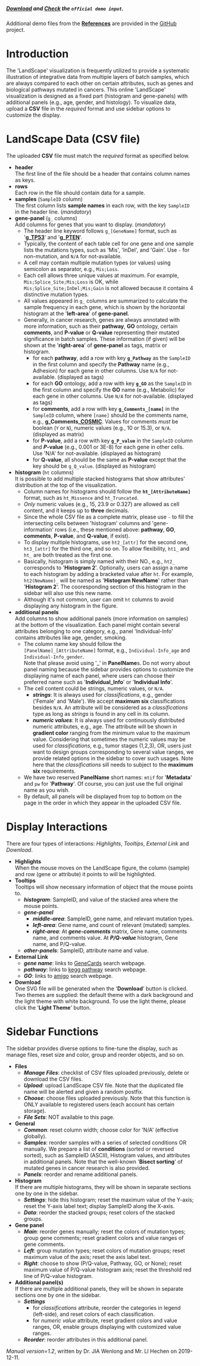 ##### [Download](https://raw.githubusercontent.com/Nobel-Justin/Oviz-Bio-demo/master/LandScape/demo_data/landscape_demo.csv) and [Check](https://github.com/Nobel-Justin/Oviz-Bio-demo/blob/master/LandScape/demo_data/landscape_demo.csv) the `official demo input`.

Additional demo files from the **[References](https://github.com/Nobel-Justin/Oviz-Bio-demo/blob/master/LandScape/markdown/LandScape-References.markdown)** are provided in the [GitHub](https://github.com/Nobel-Justin/Oviz-Bio-demo/tree/master/LandScape/demo_data) project.

# Introduction
The 'LandScape' visualization is frequently utilized to provide a systematic illustration of integrative data from multiple layers of batch samples, which are always compared to each other on certain attributes, such as genes and biological pathways mutated in cancers. This online 'LandScape' visualization is designed as a fixed part (histogram and gene-panels) with additional panels (e.g., age, gender, and histology). To visualize data, upload a **CSV** file in the *required* format and use sidebar options to customize the display.

# LandScape Data (CSV file)

The uploaded **CSV** file must match the *required* format as specified below.<br/>

- **header**<br/>
  The first line of the file should be a header that contains column names as keys.
- **rows**<br/>
  Each row in the file should contain data for a sample.
- **samples** (`SampleID` column)<br/>
  The first column lists **sample names** in each row, with the key `SampleID` in the header line. (*mandatory*)
- **gene-panel** (`g_` columns)<br/>
  Add columns for genes that you want to display. (*mandatory*)
  - The header line keyword follows `g_[GeneName]` format, such as '**g_[TP53](http://genecards.org/cgi-bin/carddisp.pl?gene=TP53)**' and '**g_[PTEN](http://genecards.org/cgi-bin/carddisp.pl?gene=PTEN)**'.
  - Typically, the content of each table cell for one gene and one sample lists the mutations types, such as 'Mis', 'InDel', and 'Gain'. Use `-` for non-mutation, and `N/A` for not-available.
  - A cell may contain multiple mutation types (or values) using semicolon as separator, e.g., `Mis;Loss`.
  - Each cell allows three unique values at maximum. For example, `Mis;Splice_Site;Mis;Loss` is OK, while `Mis;Splice_Site;InDel;Mis;Gain` is not allowed because it contains 4 distinctive mutation types.
  - All values appeared in `g_` columns are summarized to calculate the sample frequency in each gene, which is shown by the horizontal histogram at the '**left-area**' of **gene-panel**.
  - Generally, in cancer research, genes are always annotated with more information, such as their **pathway**, **GO** ontology, certain **comments**, and **P-value** or **Q-value** representing their mutated significance in batch samples. These information (if given) will be shown at the '**right-area**' of **gene-panel** as tags, matrix or histogram.
     - for each **pathway**, add a row with key **`g_Pathway`** as the `SampleID` in the first column and specify the **Pathway** name (e.g., Adhesion) for each gene in other columns. Use `N/A` for not-available. (displayed as tags)
     - for each **GO** ontology, add a row with key **`g_GO`** as the `SampleID` in the first column and specify the **GO** name (e.g., Metabolic) for each gene in other columns. Use `N/A` for not-available. (displayed as tags)
     - for **comments**, add a row with key **`g_Comments_[name]`** in the `SampleID` column, where `[name]`  should be the comments name, e.g., **g\_Comments\_[COSMIC](https://cancer.sanger.ac.uk/cosmic)**. Values for comments _must_ be boolean (`Y` or `N`), numeric values (e.g., 10 or 15.3), or `N/A`. (displayed as matrix)
     - for **P-value**, add a row with key **`g_P_value`** in the `SampleID` column and **_P_-value** (e.g., 0.001 or 3E-8) for each gene in other cells. Use 'N/A' for not-available. (displayed as histogram)
     - for **Q-value**, all should be the same as **P-value** except that the key should be `g_Q_value`. (displayed as histogram)
- **histogram** (`ht` columns)<br/>
  It is possible to add multiple stacked histograms that show attributes' distribution at the top of the visualization.
  - Column names for histograms should follow the **`ht_[AttributeName]`** format, such as `ht_Missence` and `ht_Truncated`.
  - _Only_ numeric values (e.g., 15, 23.9 or 0.327) are allowed as cell content, and it keeps up to **three** decimals.
  - Since the whole CSV file as a complete matrix, please use `-` to fill the intersecting cells between 'histogram' columns and 'gene-information' rows (i.e., these mentioned above: **pathway**, **GO**, **comments**, **P-value**, and **Q-value**, if exist).
  - To display multiple histograms, use `ht2_[attr]` for the second one, `ht3_[attr]` for the third one, and so on. To allow flexibility, `ht1_` and `ht_` are both treated as the first one.
  - Basically, histogram is simply named with their NO., e.g., `ht2_` corresponds to '**Histogram 2**'. Optionally, users can assign a name to each histogram by adding a bracketed value after `ht`. For example, `ht2(NewName)_` will be named as '**Histogram NewName**' rather than '**Histogram 2**'. The cooresponding section of this histogram in the sidebar will also use this new name.
  - Although it's not common, user can omit `ht` columns to avoid displaying any histogram in the figure.
- **additional panels**<br/>
  Add columns to show additional panels (more information on samples) at the bottom of the visualization. Each panel might contain several attributes belonging to one category, e.g., panel 'Individual-Info' contains attributes like age, gender, smoking.
  - The column name key should follow the `[PanelName]_[AttributeName]` format, e.g., `Individual-Info_age` and `Individual-Info_gender`.<br/>
    Note that please avoid using '\_' in **PanelName**s. Do not worry about panel naming because the sidebar provides options to customize the displaying name of each panel, where users can choose their preferred name such as '**Individual\_Info**' or '**Individual Info**'.
  - The cell content could be strings, numeric values, or `N/A`.
     - __*strings*__: It is always used for *classifications*, e.g., gender ('Female' and 'Male'). We accept **maximum six** classifications besides `N/A`. An attribute will be considered as a *classifications* type as long as *strings* is found in any cell in its column.
     - __*numeric values*__: It is always used for continuously distributed numeric attributes, e.g., age. The attribute will be shown in **gradient color** ranging from the minimum value to the maximum value. Considering that sometimes the numeric values may be used for *classifications*, e.g., tumor stages (1,2,3), OR, users just want to design groups corresponding to several value ranges, we provide related options in the sidebar to cover such usages. Note here that the *classifications* sill needs to subject to the **maximum six** requirements.
  - We have two reserved **PanelName** short names: `mtif` for '**Metadata**' and `pw` for '**Pathway**'. Of course, you can just use the full original name as you wish.
  - By default, all panels will be displayed from top to bottom on the page in the order in which they appear in the uploaded CSV file.

# Display Interactions
There are four types of interactions: *Highlights*, *Tooltips*, *External Link* and *Download*.

- **Highlights**<br/>
  When the mouse moves on the LandScape figure, the column (sample) and row (gene or attribute) it points to will be highlighted.
- **Tooltips**<br/>
  Tooltips will show necessary information of object that the mouse points to.
  - __*histogram*__: SampleID, and value of the stacked area where the mouse points.
  - __*gene-panel*__
     - __*middle-area*__: SampleID, gene name, and relevant mutation types.
     - __*left-area*__: Gene name, and count of relevant (mutated) samples.
     - __*right-area*__: At __*gene-comments*__ matrix, Gene name, comments name, and comments value. At __*P/Q-value*__ histogram, Gene name, and P/Q-value.
  - __*other-panels*__: SampleID, attribute name and value.
- **External Link**<br/>
  - __*gene name*__: links to [GeneCards](https://www.genecards.org/) search webpage.
  - __*pathway*__: links to [kegg pathway](https://www.kegg.jp/) search webpage.
  - __*GO*__: links to [amigo](http://amigo.geneontology.org/) search webpage.
- **Download**<br/>
  One SVG file will be generated when the '**Download**' button is clicked. Two themes are supplied: the default theme with a dark background and the light theme with white background. To use the light theme, please click the '**Light Theme**' button.

# Sidebar Functions
The sidebar provides diverse options to fine-tune the display, such as manage files, reset size and color, group and reorder objects, and so on.

- **Files**
  - __*Manage Files*__: checklist of CSV files uploaded previously, delete or download the CSV files.
  - __*Upload*__: upload LandScape CSV file. Note that the duplicated file name will be alerted and given a random postfix.
  - __*Choose*__: choose files uploaded previously. Note that this function is ONLY available to registered users (each account has certain storage).
  - __*File Sets*__: NOT available to this page.
- **General**
  - __*Common*__: reset column width; choose color for 'N/A' (effective globally).
  - __*Samples*__: reorder samples with a series of selected conditions OR manually. We prepare a list of **conditions** (sorted or reversed sorted), such as SampleID (ASCII), Histogram values, and attributes in additional panels. Note that the well-known '**Bisect sorting**' of mutated genes in cancer research is also provided.
  - __*Panels*__: reorder and rename additional panels.
- **Histogram**<br/>
  If there are multiple histograms, they will be shown in separate sections one by one in the sidebar.
  - __*Settings*__: hide this histogram; reset the maximum value of the Y-axis; reset the Y-axis label text; display SampleID along the X-axis.
  - __*Data*__: reorder the stacked groups; reset colors of the stacked groups.
- **Gene panel**
  - __*Main*__: reorder genes manually; reset the colors of mutation types; group gene comments; reset gradient colors and value ranges of gene comments.
  - __*Left*__: group mutation types; reset colors of mutation groups; reset maximum value of the axis; reset the axis label text.
  - __*Right*__: choose to show (P/Q-value, Pathway, GO, or None); reset maximum value of P/Q-value histogram axis; reset the threshold red line of P/Q-value histogram.
- **Additional panel(s)**<br/>
  If there are multiple additional panels, they will be shown in separate sections one by one in the sidebar.
  - __*Settings*__
     - for *classifications* attribute, reorder the categories in legend (left-side), and reset colors of each classification.
     - for *numeric value* attribute, reset gradient colors and value ranges, OR, enable groups displaying with customized value ranges.
  - __*Reorder*__: reorder attributes in this additional panel.

*Manual version=1.2*, written by Dr. JIA Wenlong and Mr. LI Hechen on 2019-12-11.
